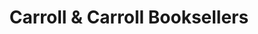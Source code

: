 ---
title: "Carroll & Carroll Booksellers"
url: /stroudsburg/carroll-und-carroll-booksellers/
shop: Bücher
---